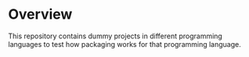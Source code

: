 # Overview

This repository contains dummy projects in different programming languages to test how packaging works for that programming language.
